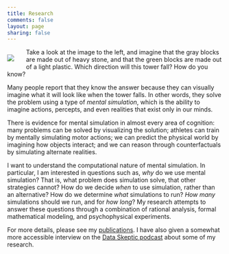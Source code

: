 ```yaml
---
title: Research
comments: false
layout: page
sharing: false
---
```


<img src="/images/mass-tower.png" style="float:left; margin: 1em 2em 1.5em 0em;" />

Take a look at the image to the left, and imagine that the gray blocks
are made out of heavy stone, and that the green blocks are made out of
a light plastic. Which direction will this tower fall? How do you
know?

Many people report that they know the answer because they can visually
imagine what it will look like when the tower falls. In other words,
they solve the problem using a type of *mental simulation*, which is
the ability to imagine actions, percepts, and even realities that
exist only in our minds.

There is evidence for mental simulation in almost every area of
cognition: many problems can be solved by visualizing the solution;
athletes can train by mentally simulating motor actions; we can
predict the physical world by imagining how objects interact; and we
can reason through counterfactuals by simulating alternate realities.

I want to understand the computational nature of mental simulation. In
particular, I am interested in questions such as, *why* do we use
mental simulation? That is, what problem does simulation solve, that
other strategies cannot?  How do we decide *when* to use simulation,
rather than an alternative? How do we determine *what* simulations to
run? *How many* simulations should we run, and for *how long*? My
research attempts to answer these questions through a combination of
rational analysis, formal mathematical modeling, and psychophysical
experiments.

For more details, please see my [publications](/publications). I have also given
a somewhat more accessible interview on the [Data Skeptic podcast](http://dataskeptic.com/epnotes/models-of-mental-simulation.php)
about some of my research.
